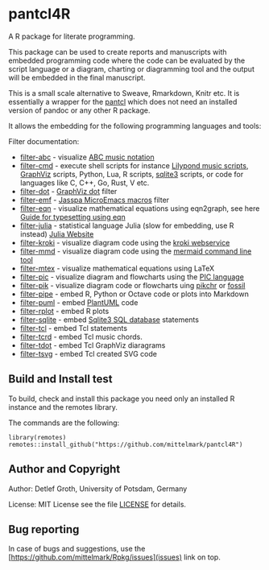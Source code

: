 # pantcl4R

A R package for literate programming.

This package can be used to create reports and manuscripts with embedded
programming code where the code can be evaluated by the script language or a
diagram, charting or diagramming tool and the output will  be embedded in the final manuscript.

This is a small scale alternative to Sweave, Rmarkdown, Knitr etc. It is
essentially a wrapper for the [pantcl](https://github.com/mittelmark/pantcl)
which does not need an installed version of pandoc or any other R package.

It allows the embedding for the following programming languages and tools:

Filter documentation:

- [filter-abc](https://htmlpreview.github.io/?https://raw.githubusercontent.com/mittelmark/pantcl/master/lib/tclfilters/filter-abc.html) - visualize [ABC music notation](https://abcnotation.com/)
- [filter-cmd](https://htmlpreview.github.io/?https://raw.githubusercontent.com/mittelmark/pantcl/master/lib/tclfilters/filter-cmd.html) - execute shell scripts for instance [Lilypond music scripts](http://lilypond.org/), [GraphViz](https://www.graphviz.org) scripts, Python, Lua, R scripts, [sqlite3](https://www.sqlite.org) scripts, or code for languages like  C, C++, Go, Rust, V  etc.
- [filter-dot](https://htmlpreview.github.io/?https://raw.githubusercontent.com/mittelmark/pantcl/master/lib/tclfilters/filter-dot.html) - [GraphViz dot](https://www.graphviz.org) filter
- [filter-emf](https://htmlpreview.github.io/?https://raw.githubusercontent.com/mittelmark/pantcl/master/lib/tclfilters/filter-emf.html) - [Jasspa MicroEmacs macros](http://www.jasspa.com) filter
- [filter-eqn](https://htmlpreview.github.io/?https://raw.githubusercontent.com/mittelmark/pantcl/master/lib/tclfilters/filter-eqn.html) - visualize mathematical equations using eqn2graph, see here [Guide for typesetting using eqn](https://lists.gnu.org/archive/html/groff/2013-10/pdfTyBN2VWR1c.pdf)
- [filter-julia](https://htmlpreview.github.io/?https://raw.githubusercontent.com/mittelmark/pantcl/master/lib/tclfilters/filter-julia.html) - statistical language Julia (slow for embedding, use R instead) [Julia Website](https://julialang.org/)
- [filter-kroki](https://htmlpreview.github.io/?https://raw.githubusercontent.com/mittelmark/pantcl/master/lib/tclfilters/filter-kroki.html) - visualize diagram code using the [kroki webservice](https://kroki.io)
- [filter-mmd](https://htmlpreview.github.io/?https://raw.githubusercontent.com/mittelmark/pantcl/master/lib/tclfilters/filter-mmd.html) - visualize diagram code using the [mermaid command line tool](https://github.com/mermaidjs/mermaid.cli)
- [filter-mtex](https://htmlpreview.github.io/?https://raw.githubusercontent.com/mittelmark/pantcl/master/lib/tclfilters/filter-mtex.html) - visualize mathematical equations using LaTeX
- [filter-pic](https://htmlpreview.github.io/?https://raw.githubusercontent.com/mittelmark/pantcl/master/lib/tclfilters/filter-pic.html) - visualize diagram and flowcharts using the [PIC language](https://en.wikipedia.org/wiki/PIC_(markup_language))
- [filter-pik](https://htmlpreview.github.io/?https://raw.githubusercontent.com/mittelmark/pantcl/master/lib/tclfilters/filter-pik.html) - visualize diagram code or flowcharts uing [pikchr](https://fossil-scm.org/home/doc/trunk/www/pikchr.md) or [fossil](https://fossil-scm.org/home/doc/trunk/www/index.wiki)
- [filter-pipe](https://htmlpreview.github.io/?https://raw.githubusercontent.com/mittelmark/pantcl/master/lib/tclfilters/filter-pipe.html) - embed R, Python or Octave code or plots into Markdown
- [filter-puml](https://htmlpreview.github.io/?https://raw.githubusercontent.com/mittelmark/pantcl/master/lib/tclfilters/filter-puml.html) - embed [PlantUML](http://www.plantuml.com) code
- [filter-rplot](https://htmlpreview.github.io/?https://raw.githubusercontent.com/mittelmark/pantcl/master/lib/tclfilters/filter-rplot.html) - embed R plots
- [filter-sqlite](https://htmlpreview.github.io/?https://raw.githubusercontent.com/mittelmark/pantcl/master/lib/tclfilters/filter-sqlite.html) - embed [Sqlite3 SQL database](https://www.sqlite.org) statements
- [filter-tcl](https://htmlpreview.github.io/?https://raw.githubusercontent.com/mittelmark/pantcl/master/lib/tclfilters/filter-tcl.html) - embed Tcl statements
- [filter-tcrd](https://htmlpreview.github.io/?https://raw.githubusercontent.com/mittelmark/pantcl/master/lib/tclfilters/filter-tcrd.html) - embed Tcl music chords.
- [filter-tdot](https://htmlpreview.github.io/?https://raw.githubusercontent.com/mittelmark/pantcl/master/lib/tclfilters/filter-tdot.html) - embed Tcl GraphViz diaragrams
- [filter-tsvg](https://htmlpreview.github.io/?https://raw.githubusercontent.com/mittelmark/pantcl/master/lib/tclfilters/filter-tsvg.html) - embed Tcl created SVG code

## Build and Install test

To build, check and install this package you need only an installed R instance and the remotes library.

The commands are the following:

```
library(remotes)
remotes::install_github("https://github.com/mittelmark/pantcl4R")
```

## Author and Copyright

Author: Detlef Groth, University of Potsdam, Germany

License: MIT License see the file [LICENSE](LICENSE) for details.

## Bug reporting

In case of bugs and suggestions, use the [https://github.com/mittelmark/Rpkg/issues](issues) link on top.
